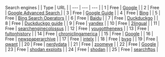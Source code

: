 Search engines
|     | Type   | URL |
| --- | --- | --- |
| 1 | Free |  [Google](https://www.google.com/) |
| 2 | Free |  [Google Advanced Search ](https://www.google.com/advanced_search) |
| 3 | Free |  [Google Guide](https://www.googleguide.com/print/adv_op_ref.pdf) |
| 4 | Free |  [Bing](https://www.bing.com/) |
| 5 | Free |  [Bing Search Operators](https://support.microsoft.com/en-us/topic/advanced-search-keywords-ea595928-5d63-4a0b-9c6b-0b769865e78a) |
| 6 | Free |  [Baidu](https://www.baidu.com/) |
| 7 | Free |  [Duckduckgo](https://duckduckgo.com/) |
| 8 | Free |  [Duckduckgo guide](https://help.duckduckgo.com/duckduckgo-help-pages/results/syntax/) |
| 9 | Free |  [yandex](https://yandex.com/) |
| 10 | Free |  [2lingual](https://www.2lingual.com/) |
| 11 | Free |  [searchenginecolossus](https://www.searchenginecolossus.com/) |
| 12 | Free |  [yougotthenews](https://yougotthenews.com/) |
| 13 | Free |  [fultonhistory](https://fultonhistory.com/Fulton.html) |
| 14 | Free |  [chroniclingamerica](https://chroniclingamerica.loc.gov/) |
| 15 | Free |  [Google](https://news.google.com/newspapers?hl=en) |
| 16 | Free |  [newspaperarchive](https://newspaperarchive.com/) |
| 17 | Free |  [intelx](https://intelx.io/tools?tab=general) |
| 18 | Free |  [bvsg](http://bvsg.org/) |
| 19 | Free |  [qwant](https://www.qwant.com/) |
| 20 | Free |  [nerdydata](https://www.nerdydata.com/) |
| 21 | Free |  [zoomeye](https://www.zoomeye.org/) |
| 22 | Free |  [Google](https://cse.google.com/cse/all) |
| 23 | Free |  [shodan exploits](https://exploits.shodan.io/welcome) |
| 24 | Free |  [shodan](https://www.shodan.io/) |
| 25 | Free |  [searchftps](https://www.searchftps.net/) |
